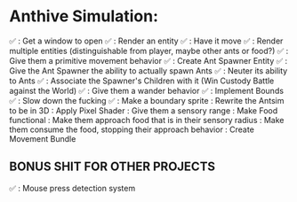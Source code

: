 # Anthive Simulation:
✅︎ : Get a window to open
✅︎ : Render an entity
✅︎ : Have it move
✅︎ : Render multiple entities (distinguishable from player, maybe other ants or food?)
✅︎ : Give them a primitive movement behavior
✅︎ : Create Ant Spawner Entity
✅︎ : Give the Ant Spawner the ability to actually spawn Ants
✅︎ : Neuter its ability to Ants
✅︎ : Associate the Spawner's Children with it (Win Custody Battle against the World)
✅︎ : Give them a wander behavior
✅︎ : Implement Bounds
✅︎ : Slow down the fucking
✅︎ : Make a boundary sprite
   : Rewrite the Antsim to be in 3D
   : Apply Pixel Shader
   : Give them a sensory range
   : Make Food functional
   : Make them approach food that is in their sensory radius
   : Make them consume the food, stopping their approach behavior
   : Create Movement Bundle

## BONUS SHIT FOR OTHER PROJECTS
✅︎ : Mouse press detection system
